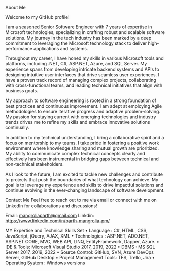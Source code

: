 About Me

Welcome to my GitHub profile! 

I am a seasoned Senior Software Engineer with 7 years of expertise in Microsoft technologies, specializing in crafting robust and scalable software solutions. My journey in the tech industry has been marked by a deep commitment to leveraging the Microsoft technology stack to deliver high-performance applications and systems.

Throughout my career, I have honed my skills in various Microsoft tools and platforms, including .NET, C#, ASP.NET, Azure, and SQL Server. My experience spans from developing intricate backend systems and APIs to designing intuitive user interfaces that drive seamless user experiences. I have a proven track record of managing complex projects, collaborating with cross-functional teams, and leading technical initiatives that align with business goals.

My approach to software engineering is rooted in a strong foundation of best practices and continuous improvement. I am adept at employing Agile methodologies to ensure iterative progress and adaptive problem-solving. My passion for staying current with emerging technologies and industry trends drives me to refine my skills and embrace innovative solutions continually.

In addition to my technical understanding, I bring a collaborative spirit and a focus on mentorship to my teams. I take pride in fostering a positive work environment where knowledge sharing and mutual growth are prioritized. My ability to communicate complex technical concepts clearly and effectively has been instrumental in bridging gaps between technical and non-technical stakeholders.

As I look to the future, I am excited to tackle new challenges and contribute to projects that push the boundaries of what technology can achieve. My goal is to leverage my experience and skills to drive impactful solutions and continue evolving in the ever-changing landscape of software development.

Contact Me
Feel free to reach out to me via email or connect with me on LinkedIn for collaborations and discussions!

Email: mangroliaparth@gmail.com
Linkdin: https://www.linkedin.com/in/parth-mangrolia-pm/

MY Expertise and Technical Skills Set
• Language : C#, HTML, CSS, JavaScript, jQuery, AJAX, XML
• Technologies : ASP.NET, ADO.NET, ASP.NET CORE, MVC, WEB API, LINQ, EntityFramework, Dapper, Azure.
• IDE & Tools: Microsoft Visual Studio 2017, 2019, 2022
• DBMS : MS SQL Server 2017, 2019, 2022
• Source Control: GitHub, SVN, Azure DevOps Server, GitHub Desktop
• Project Management Tools: TFS, Trello, Jira
• Operating System : Windows versions
